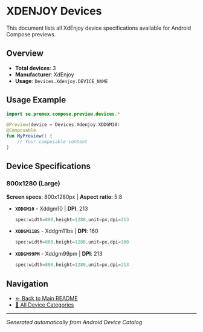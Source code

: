 # XDENJOY Devices

This document lists all XdEnjoy device specifications available for Android Compose previews.

## Overview

- **Total devices**: 3
- **Manufacturer**: XdEnjoy
- **Usage**: `Devices.Xdenjoy.DEVICE_NAME`

## Usage Example

```kotlin
import se.premex.compose.preview.devices.*

@Preview(device = Devices.Xdenjoy.XDDGM10)
@Composable
fun MyPreview() {
    // Your composable content
}
```

## Device Specifications

### 800x1280 (Large)

**Screen specs**: 800x1280px | **Aspect ratio**: 5:8

- **`XDDGM10`** - Xddgm10 | **DPI**: 213
  ```kotlin
  spec:width=800,height=1280,unit=px,dpi=213
  ```

- **`XDDGM11BS`** - Xddgm11bs | **DPI**: 160
  ```kotlin
  spec:width=800,height=1280,unit=px,dpi=160
  ```

- **`XDDGM99PM`** - Xddgm99pm | **DPI**: 213
  ```kotlin
  spec:width=800,height=1280,unit=px,dpi=213
  ```

## Navigation

- [← Back to Main README](../../README.md)
- [📱 All Device Categories](../README.md)

---
*Generated automatically from Android Device Catalog*
